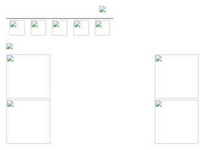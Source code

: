 <p align="center">
<img src="https://cdn.dribbble.com/users/720825/screenshots/3253310/slim-jim-_dribbble_-_800x600_.gif">
</p>

|[<img src="https://image.flaticon.com/icons/png/128/733/733547.png" width="40" height="40">](https://www.facebook.com/NhanCoder6311)|[<img src="https://image.flaticon.com/icons/png/128/2111/2111463.png" width="40" height="40">](https://www.instagram.com/nhan.coder.1912/?r=nametag)|[<img src="https://image.flaticon.com/icons/png/128/1011/1011407.png" width="40" height="40">](https://linktr.ee/NhanCoder)|[<img src="https://image.flaticon.com/icons/png/128/733/733609.png" width="40" hegh="40">](https://github.com/NguyenHuuNhan1912)|[<img src="https://image.flaticon.com/icons/png/128/1384/1384060.png" width="40" height="40">](https://www.youtube.com/channel/UCImnKwa0EOReKsFjukjzKUA)|
|----|----|----|----|----|

<img src="https://media.tenor.com/images/374d4c819d045d3d7a3e14c9c4b16ee2/tenor.gif">




<p align="center">

 
 <a align="left" href="(https://github.com/NguyenHuuNhan1912/OOP_JAVA"><img align="left" height="115" src="https://github-readme-stats.vercel.app/api/pin/?username=nguyenhuunhan1912&theme=chartreuse-dark&border_color=61dafb&border_radius=10&repo=OOP_JAVA"></a>
 <a align="right" href="(https://github.com/NguyenHuuNhan1912/LTHDT_CT176"><img align="right" height="115" src="https://github-readme-stats.vercel.app/api/pin/?username=nguyenhuunhan1912&theme=chartreuse-dark&border_color=61dafb&border_radius=10&repo=LTHDT_CT176"></a>
<br><br><br><br><br><br><br>
<a align="left" href="(https://github.com/NguyenHuuNhan1912/C_Code"><img align="left" height="115" src="https://github-readme-stats.vercel.app/api/pin/?username=nguyenhuunhan1912&theme=chartreuse-dark&border_color=61dafb&border_radius=10&repo=C_Code"></a>
<a align="right" href="(https://github.com/NguyenHuuNhan1912/Database_System"><img align="right" height="115" src="https://github-readme-stats.vercel.app/api/pin/?username=nguyenhuunhan1912&theme=chartreuse-dark&border_color=61dafb&border_radius=10&repo=Database_System"></a>
 
<br><br><br><br><br><br><br>
  
</p>
